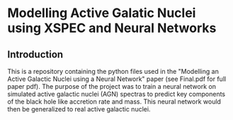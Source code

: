 # Modelling Active Galatic Nuclei using XSPEC and Neural Networks
## Introduction
This is a repository containing the python files used in the "Modelling an Active Galactic Nuclei using a Neural Network" paper (see Final.pdf for full paper pdf). The purpose of the project was to train a neural network on simulated active galactic nuclei (AGN) spectras to predict key components of the black hole like accretion rate and mass. This neural network would then be generalized to real active galactic nuclei.
